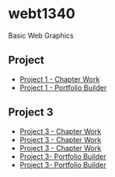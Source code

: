 # webt1340
Basic Web Graphics
<h2>Project </h2>
<ul>
<li><a href="tournamenticons.ai">Project 1 - Chapter Work</a></li>
<li><a href="icons1.ai">Project 1 - Portfolio Builder</a></li>
</ul>

<h2>Project 3</h2>
<ul>
<li><a href="zooicons.ai">Project 3 - Chapter Work</a></li>
<li><a href="cincinnatiZoo.ai">Project 3 - Chapter Work</a></li>
<li><a href="invitation.ai">Project 3 - Chapter Work</a></li>
<li><a href="cafe-logo.ai">Project 3- Portfolio Builder</a></li>
<li><a href="stationary.ai">Project 3- Portfolio Builder</a></li>

</ul>
